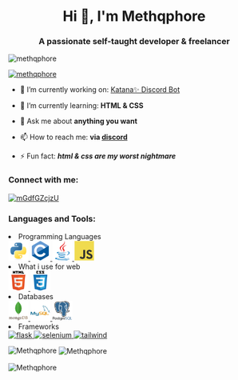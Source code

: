 <h1 align="center">Hi 👋, I'm Methqphore</h1>
<h3 align="center">A passionate self-taught developer & freelancer</h3>

<p align="left"> <img src="https://komarev.com/ghpvc/?username=methqphore&label=Profile%20views&color=0e75b6&style=flat" alt="methqphore" /> </p>

<p align="left"> <a href="https://github.com/ryo-ma/github-profile-trophy"><img src="https://github-profile-trophy.vercel.app/?username=methqphore" alt="methqphore" /></a> </p>

- 🔭 I’m currently working on: [Katana✨ Discord Bot](https://top.gg/bot/743584429850755184)

- 🌱 I’m currently learning: **HTML & CSS**

- 💬 Ask me about **anything you want**

- 📫 How to reach me: **via [discord](https://discord.gg/mGdfGZcjzU)**

- ⚡ Fun fact: ***html & css are my worst nightmare***


<h3 align="left">Connect with me:</h3>
<p align="left">
<a href="https://discord.gg/mGdfGZcjzU" target="blank"><img align="center" src="https://raw.githubusercontent.com/rahuldkjain/github-profile-readme-generator/master/src/images/icons/Social/discord.svg" alt="mGdfGZcjzU" height="30" width="40" /></a>
</p>

<h3 align="left">Languages and Tools:</h3>
<p align="left">
  <li> Programming Languages </li>
  <a href="https://www.python.org" target="_blank" rel="noreferrer"> 
    <img src="https://raw.githubusercontent.com/devicons/devicon/master/icons/python/python-original.svg" alt="python" width="40" height="40"/> 
  </a>
  <a href="https://www.cprogramming.com/" target="_blank" rel="noreferrer"> 
    <img src="https://raw.githubusercontent.com/devicons/devicon/master/icons/c/c-original.svg" alt="c" width="40" height="40"/> 
  </a>
  <a href="https://www.java.com" target="_blank" rel="noreferrer"> 
    <img src="https://raw.githubusercontent.com/devicons/devicon/master/icons/java/java-original.svg" alt="java" width="40" height="40"/> 
  </a>
  <a href="https://developer.mozilla.org/en-US/docs/Web/JavaScript" target="_blank" rel="noreferrer"> 
    <img src="https://raw.githubusercontent.com/devicons/devicon/master/icons/javascript/javascript-original.svg" alt="javascript" width="40" height="40"/> 
  </a>
  
  <li> What i use for web </li>
  <a href="https://www.w3.org/html/" target="_blank" rel="noreferrer"> 
    <img src="https://raw.githubusercontent.com/devicons/devicon/master/icons/html5/html5-original-wordmark.svg" alt="html5" width="40" height="40"/> 
  </a>
  <a href="https://www.w3schools.com/css/" target="_blank" rel="noreferrer"> 
    <img src="https://raw.githubusercontent.com/devicons/devicon/master/icons/css3/css3-original-wordmark.svg" alt="css3" width="40" height="40"/> 
  </a>
   
  <li> Databases </li>
  <a href="https://www.mongodb.com/" target="_blank" rel="noreferrer"> 
    <img src="https://raw.githubusercontent.com/devicons/devicon/master/icons/mongodb/mongodb-original-wordmark.svg" alt="mongodb" width="40" height="40"/> 
  </a> 
  <a href="https://www.mysql.com/" target="_blank" rel="noreferrer"> 
    <img src="https://raw.githubusercontent.com/devicons/devicon/master/icons/mysql/mysql-original-wordmark.svg" alt="mysql" width="40" height="40"/> 
  </a> 
  <a href="https://www.postgresql.org" target="_blank" rel="noreferrer"> 
    <img src="https://raw.githubusercontent.com/devicons/devicon/master/icons/postgresql/postgresql-original-wordmark.svg" alt="postgresql" width="40" height="40"/> 
  </a>
  
  <li> Frameworks </li>
  <a href="https://flask.palletsprojects.com/" target="_blank" rel="noreferrer"> 
    <img src="https://www.vectorlogo.zone/logos/pocoo_flask/pocoo_flask-icon.svg" alt="flask" width="40" height="40"/> 
  </a>
  <a href="https://www.selenium.dev" target="_blank" rel="noreferrer"> 
    <img src="https://raw.githubusercontent.com/detain/svg-logos/780f25886640cef088af994181646db2f6b1a3f8/svg/selenium-logo.svg" alt="selenium" width="40" height="40"/> 
  </a>
  <a href="https://tailwindcss.com/" target="_blank" rel="noreferrer"> 
    <img src="https://www.vectorlogo.zone/logos/tailwindcss/tailwindcss-icon.svg" alt="tailwind" width="40" height="40"/> 
  </a>
</p>

<p><img align="left" src="https://github-readme-stats.vercel.app/api/top-langs?username=Methqphore&show_icons=true&locale=en&layout=compact&theme=dracula" alt="Methqphore" /></p>

<p>&nbsp;<img align="center" src="https://github-readme-stats.vercel.app/api?username=Methqphore&show_icons=true&theme=dracula&locale=en" alt="Methqphore" /></p>

<p><img align="center" src="https://github-readme-streak-stats.herokuapp.com/?user=Methqphore&theme=dracula" alt="Methqphore" /></p>

